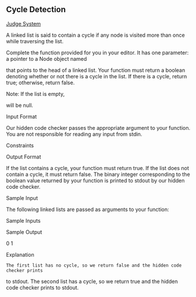 ## Cycle Detection

[Judge System](https://www.hackerrank.com/challenges/detect-whether-a-linked-list-contains-a-cycle/problem)

A linked list is said to contain a cycle if any node is visited more than once while traversing the list.

Complete the function provided for you in your editor. It has one parameter: a pointer to a Node object named

that points to the head of a linked list. Your function must return a boolean denoting whether or not there is a cycle in the list. If there is a cycle, return true; otherwise, return false.

Note: If the list is empty,

will be null.

Input Format

Our hidden code checker passes the appropriate argument to your function. You are not responsible for reading any input from stdin.

Constraints

Output Format

If the list contains a cycle, your function must return true. If the list does not contain a cycle, it must return false. The binary integer corresponding to the boolean value returned by your function is printed to stdout by our hidden code checker.

Sample Input

The following linked lists are passed as arguments to your function:

Sample Inputs

Sample Output

0
1

Explanation

    The first list has no cycle, so we return false and the hidden code checker prints 

to stdout.
The second list has a cycle, so we return true and the hidden code checker prints
to stdout.
